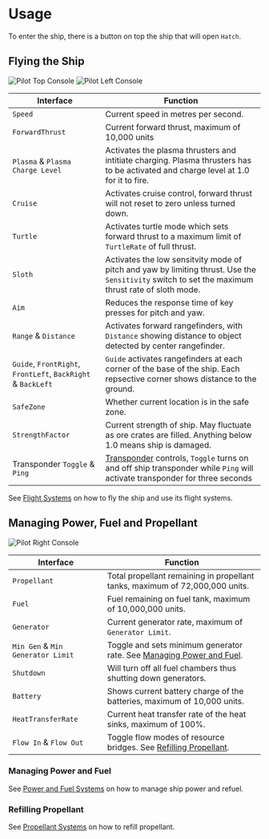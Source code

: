 # Usage

To enter the ship, there is a button on top the ship that will open `Hatch`.

## Flying the Ship

![Pilot Top Console](https://github.com/EGO-Tech/starbase-ships/raw/main/clunker/images/pilot_top_console.jpg)
![Pilot Left Console](https://github.com/EGO-Tech/starbase-ships/raw/main/clunker/images/pilot_left_console.jpg)

<nord-table>

| Interface | Function |
|---|---|
| `Speed` | Current speed in metres per second. |
| `ForwardThrust` | Current forward thrust, maximum of 10,000 units |
| `Plasma` & `Plasma Charge Level` | Activates the plasma thrusters and intitiate charging. Plasma thrusters has to be activated and charge level at 1.0 for it to fire. |
| `Cruise` | Activates cruise control, forward thrust will not reset to zero unless turned down. |
| `Turtle` | Activates turtle mode which sets forward thrust to a maximum limit of `TurtleRate` of full thrust. |
| `Sloth` | Activates the low sensitvity mode of pitch and yaw by limiting thrust. Use the `Sensitivity` switch to set the maximum thrust rate of sloth mode.|
| `Aim` | Reduces the response time of key presses for pitch and yaw. |
| `Range` & `Distance` | Activates forward rangefinders, with `Distance` showing distance to object detected by center rangefinder. |
| `Guide`, `FrontRight`, `FrontLeft`, `BackRight` & `BackLeft` | `Guide` activates rangefinders at each corner of the base of the ship. Each repsective corner shows distance to the ground. |
| `SafeZone` | Whether current location is in the safe zone. |
| `StrengthFactor` | Current strength of ship. May fluctuate as ore crates are filled. Anything below 1.0 means ship is damaged. |
| Transponder `Toggle` & `Ping` | [Transponder](https://starbase.egotech.space/pages/systems/utility/#transponder) controls, `Toggle` turns on and off ship transponder while `Ping` will activate transponder for three seconds |

</nord-table>

See [Flight Systems](https://starbase.egotech.space/pages/systems/flight/) on how to fly the ship and use its flight systems.

## Managing Power, Fuel and Propellant

![Pilot Right Console](https://github.com/EGO-Tech/starbase-ships/raw/main/clunker/images/pilot_right_console.jpg)

<nord-table>

| Interface | Function |
|---|---|
| `Propellant` | Total propellant remaining in propellant tanks, maximum of 72,000,000 units. |
| `Fuel` | Fuel remaining on fuel tank, maximum of 10,000,000 units. |
| `Generator` | Current generator rate, maximum of `Generator Limit`. |
| `Min Gen` & `Min Generator Limit` | Toggle and sets minimum generator rate. See [Managing Power and Fuel](#managing-power-and-fuel). |
| `Shutdown` | Will turn off all fuel chambers thus shutting down generators. |
| `Battery` | Shows current battery charge of the batteries, maximum of 10,000 units. |
| `HeatTransferRate` | Current heat transfer rate of the heat sinks, maximum of 100%. |
| `Flow In` & `Flow Out` | Toggle flow modes of resource bridges. See [Refilling Propellant](#refilling-propellant). |

</nord-table>

### Managing Power and Fuel

See [Power and Fuel Systems](https://starbase.egotech.space/pages/systems/power/) on how to manage ship power and refuel.

### Refilling Propellant

See [Propellant Systems](https://starbase.egotech.space/pages/systems/propellant/) on how to refill propellant.
